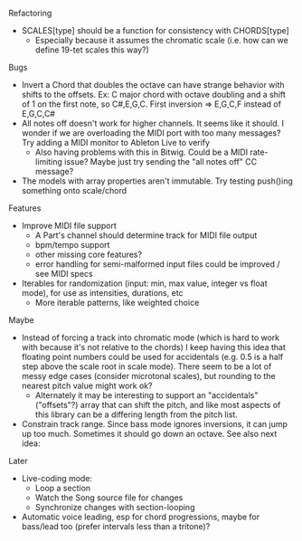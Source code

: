 Refactoring
- SCALES[type] should be a function for consistency with CHORDS[type]
  - Especially because it assumes the chromatic scale (i.e. how can we define 19-tet scales this way?)
  
Bugs
- Invert a Chord that doubles the octave can have strange behavior with shifts to the offsets.
  Ex: C major chord with octave doubling and a shift of 1 on the first note, so C#,E,G,C. First inversion => E,G,C,F instead of E,G,C,C#
- All notes off doesn't work for higher channels. It seems like it should. I wonder if we are overloading the MIDI port with too many messages? Try adding a MIDI monitor to Ableton Live to verify
  - Also having problems with this in Bitwig. Could be a MIDI rate-limiting issue? Maybe just try sending the "all notes off" CC message?
- The models with array properties aren't immutable. Try testing push()ing something onto scale/chord

Features
- Improve MIDI file support
  - A Part's channel should determine track for MIDI file output
  - bpm/tempo support
  - other missing core features?
  - error handling for semi-malformed input files could be improved / see MIDI specs
- Iterables for randomization (input: min, max value, integer vs float mode), for use as intensities, durations, etc
  - More iterable patterns, like weighted choice

Maybe
- Instead of forcing a track into chromatic mode (which is hard to work with because it's not relative to the chords)
  I keep having this idea that floating point numbers could be used for accidentals (e.g. 0.5 is a half step above the
  scale root in scale mode). There seem to be a lot of messy edge cases (consider microtonal scales), but rounding to
  the nearest pitch value might work ok?
  - Alternately it may be interesting to support an "accidentals" ("offsets"?) array that can shift the pitch, and like
    most aspects of this library can be a differing length from the pitch list.
- Constrain track range. Since bass mode ignores inversions, it can jump up too much. Sometimes it should go down an octave. See also next idea:

Later
- Live-coding mode:
  - Loop a section
  - Watch the Song source file for changes
  - Synchronize changes with section-looping
- Automatic voice leading, esp for chord progressions, maybe for bass/lead too (prefer intervals less than a tritone)?
